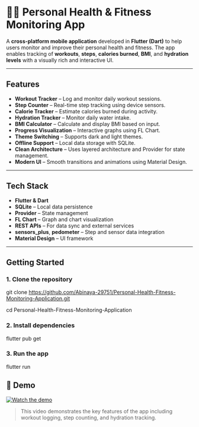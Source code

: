 # 🏋️‍♀️ Personal Health & Fitness Monitoring App

A **cross-platform mobile application** developed in **Flutter (Dart)** to help users monitor and improve their personal health and fitness. The app enables tracking of **workouts**, **steps**, **calories burned**, **BMI**, and **hydration levels** with a visually rich and interactive UI.

---

## Features

- **Workout Tracker** – Log and monitor daily workout sessions.
- **Step Counter** – Real-time step tracking using device sensors.
- **Calorie Tracker** – Estimate calories burned during activity.
- **Hydration Tracker** – Monitor daily water intake.
- **BMI Calculator** – Calculate and display BMI based on input.
- **Progress Visualization** – Interactive graphs using FL Chart.
- **Theme Switching** – Supports dark and light themes.
- **Offline Support** – Local data storage with SQLite.
- **Clean Architecture** – Uses layered architecture and Provider for state management.
- **Modern UI** – Smooth transitions and animations using Material Design.

---

## Tech Stack

- **Flutter & Dart**
- **SQLite** – Local data persistence
- **Provider** – State management
- **FL Chart** – Graph and chart visualization
- **REST APIs** – For data sync and external services
- **sensors_plus**, **pedometer** – Step and sensor data integration
- **Material Design** – UI framework

---

##  Getting Started

### 1. Clone the repository

git clone https://github.com/Abinaya-29751/Personal-Health-Fitness-Monitoring-Application.git

cd Personal-Health-Fitness-Monitoring-Application

### 2. Install dependencies

flutter pub get

### 3. Run the app

flutter run

## 🎥 Demo

[![Watch the demo](https://img.youtube.com/vi/your-video-id/0.jpg)](https://youtu.be/your-video-id)

> This video demonstrates the key features of the app including workout logging, step counting, and hydration tracking.



